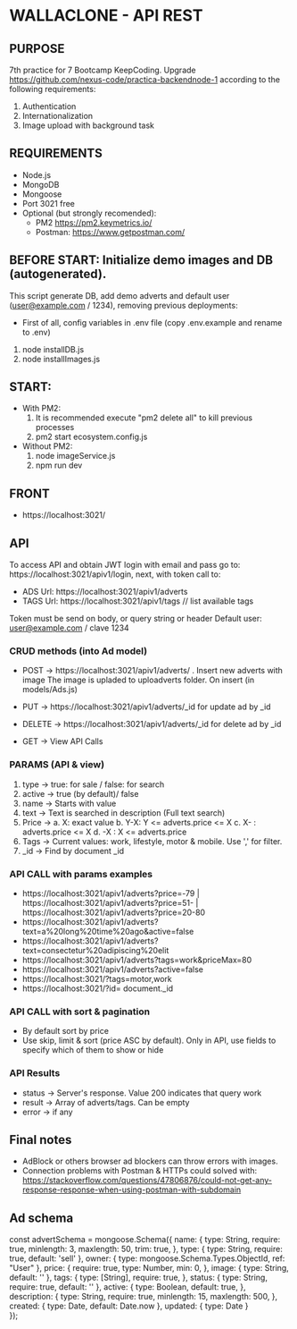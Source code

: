# WALLACLONE - API REST


## PURPOSE
7th practice for 7 Bootcamp KeepCoding. Upgrade https://github.com/nexus-code/practica-backendnode-1 according to the following requirements:
1. Authentication
2. Internationalization
3. Image upload with background task



## REQUIREMENTS

* Node.js 
* MongoDB 
* Mongoose
* Port 3021 free
* Optional (but strongly recomended): 
    - PM2 https://pm2.keymetrics.io/ 
    - Postman: https://www.getpostman.com/



## BEFORE START: Initialize demo images and DB (autogenerated).

This script generate DB, add demo adverts and default user (user@example.com / 1234), removing previous deployments:

* First of all, config variables in .env file (copy .env.example and rename to .env)
1. node installDB.js
2. node installImages.js



## START:
* With PM2: 
    1. It is recommended execute "pm2 delete all" to kill previous processes
    2. pm2 start ecosystem.config.js
* Without PM2:
    1. node imageService.js
    2. npm run dev


## FRONT
* https://localhost:3021/



## API
To access API and obtain JWT login with email and pass go to: https://localhost:3021/apiv1/login, next, with token call to:
* ADS Url:  https://localhost:3021/apiv1/adverts
* TAGS Url: https://localhost:3021/apiv1/tags    // list available tags 

Token must be send on body, or query string or header
Default user: user@example.com / clave 1234

### CRUD methods (into Ad model)
* POST   -> https://localhost:3021/apiv1/adverts/ . Insert new adverts with image
The image is upladed to uploadverts folder. On insert (in models/Ads.js) 


* PUT    -> https://localhost:3021/apiv1/adverts/_id for update ad by _id
* DELETE -> https://localhost:3021/apiv1/adverts/_id for delete ad by _id
* GET    -> View API Calls



### PARAMS (API & view)
1. type   -> true: for sale / false: for search
2. active -> true (by default)/ false
3. name   -> Starts with value
4. text   -> Text is searched in description (Full text search)
5. Price  -> a. X: exact value
             b. Y-X:  Y <= adverts.price <= X
             c. X- :  adverts.price <= X
             d. -X :  X <= adverts.price
6. Tags   -> Current values: work, lifestyle, motor & mobile. Use ',' for filter. 
7. _id    -> Find by document _id

### API CALL with params examples
* https://localhost:3021/apiv1/adverts?price=-79 | https://localhost:3021/apiv1/adverts?price=51- | https://localhost:3021/apiv1/adverts?price=20-80
* https://localhost:3021/apiv1/adverts?text=a%20long%20time%20ago&active=false
* https://localhost:3021/apiv1/adverts?text=consectetur%20adipiscing%20elit
* https://localhost:3021/apiv1/adverts?tags=work&priceMax=80
* https://localhost:3021/apiv1/adverts?active=false
* https://localhost:3021/?tags=motor,work
* https://localhost:3021/?id= document._id


### API CALL with sort & pagination
* By default sort by price
* Use skip, limit & sort (price ASC by default). Only in API, use fields to specify which of them to show or hide

### API Results
* status -> Server's response. Value 200 indicates that query work
* result -> Array of adverts/tags. Can be empty
* error  -> if any



## Final notes
* AdBlock or others browser ad blockers can throw errors with images.
* Connection problems with Postman & HTTPs could solved with: https://stackoverflow.com/questions/47806876/could-not-get-any-response-response-when-using-postman-with-subdomain



## Ad schema
const advertSchema = mongoose.Schema({
    name: {
        type: String,
        require: true,
        minlength: 3,
        maxlength: 50,
        trim: true,
    },
    type: {
        type: String,
        require: true,
        default: 'sell'
    },
    owner: {
        type: mongoose.Schema.Types.ObjectId,
        ref: "User"
    },
    price: {
        require: true,
        type: Number,
        min: 0,
    },
    image: {
        type: String,
        default: ''
    },
    tags: {
        type: [String],
        require: true,
    },
    status: {
        type: String,
        require: true,
        default: ''
    },
    active: {
        type: Boolean,
        default: true,
    },
    description: {
        type: String,
        require: true,
        minlength: 15,
        maxlength: 500,
    },
    created: { type: Date, default: Date.now },
    updated: { type: Date }    
});

